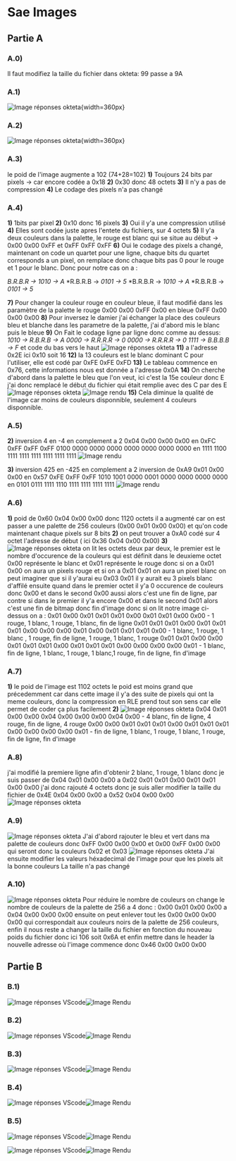 # Sae Images

## Partie A

### A.0) 
Il faut modifiez la taille du fichier dans okteta: 99 passe a 9A

### A.1)
![Image réponses okteta](A1.png){width=360px} 

### A.2)
![Image réponses okteta](A2.png){width=360px} 

### A.3) 
le poid de l'image augmente a 102 (74+28=102)
**1)** Toujours 24 bits par pixels -> car encore codée a 0x18
**2)** 0x30 donc 48 octets
**3)** Il n'y a pas de compression
**4)** Le codage des pixels n'a pas changé

### A.4)
**1)**  1bits par pixel
**2)**  0x10 donc 16 pixels
**3)**  Oui il y'a une compression utilisé
**4)**  Elles sont codée juste apres l'entete du fichiers, sur 4 octets
**5)**  Il y'a deux couleurs dans la palette, le rouge est blanc qui se situe au début -> 0x00 0x00 0xFF et 0xFF 0xFF 0xFF
**6)**  Oui le codage des pixels a changé, maintenant on code un quartet pour une ligne, chaque bits du quartet corresponds a un pixel, on remplace donc chaque bits pas 0 pour le rouge et 1 pour le blanc.
Donc pour notre cas on a :

*B.R.B.R -> 1010 -> A* 
*R.B.R.B -> *0101 -> 5*
*B.R.B.R -> *1010 -> A*
*R.B.R.B -> *0101 -> 5*


**7)**  Pour changer la couleur rouge en couleur bleue, il faut modifié dans les paramètre de la palette le rouge 0x00 0x00 0xFF 0x00 en bleue 0xFF 0x00 0x00 0x00
**8)**  Pour inversez le damier j'ai échanger la place des couleurs bleu et blanche dans les parametre de la palette, j'ai d'abord mis le blanc puis le bleue
**9)** On Fait le codage ligne par ligne
donc comme au dessus:
*1010 -> R.B.R.B -> A*
*0000 -> R.R.R.R -> 0*
*0000 -> R.R.R.R -> 0*
*1111 -> B.B.B.B -> F*
et code du bas vers le haut
![Image réponses okteta](A4.png)
**11)**  a l'adresse 0x2E ici 0x10 soit 16
**12)**  la 13 couleurs est le blanc dominant C pour l'utiliser, elle est codé par 0xFE 0xFE 0xFD
**13)**  Le tableau commence en 0x76, cette informations nous est donnée a l'adresse 0x0A
**14)**  On cherche d'abord dans la palette le bleu que l'on veut, ici c'est la 15e couleur donc E j'ai donc remplacé le début du fichier qui était remplie avec des C par des E
![Image réponses okteta](A4_2.png) ![Image rendu](ImageExempleIndexBMP3_16.bmp)
**15)** Cela diminue la qualité de l'image car moins de couleurs disponnible,
seulement 4 couleurs disponnible.

### A.5)
**2)** inversion 4 en -4 en complement a 2
0x04 0x00 0x00 0x00 en 0xFC 0xFF 0xFF 0xFF
0100 0000 0000 0000 0000 0000 0000 0000 en 1111 1100 1111 1111 1111 1111 1111 1111
![Image rendu](A5_2.png)

**3)**  inversion 425 en -425 en complement a 2
inversion de 0xA9 0x01 0x00 0x00 en 0x57 0xFE 0xFF 0xFF 
1010 1001 0000 0001 0000 0000 0000 0000 en 0101 0111 1111 1110 1111 1111 1111 1111
![Image rendu](A5.png)

### A.6) 
**1)**  poid de 0x60 0x04 0x00 0x00 donc 1120 octets
il a augmenté car on est passer a une palette de 256 couleurs (0x00 0x01 0x00 0x00) et qu'on code maintenant chaque pixels sur 8 bits
**2)**  on peut trouver a 0xA0  codé sur 4 octet l'adresse de début ( ici 0x36 0x04 0x00 0x00)
**3)**  ![Image réponses okteta](A6.png)
on lit les octets deux par deux, le premier est le nombre d'occurence de la couleurs qui est définit dans le deuxieme octet
0x00 représente le blanc et 0x01 représente le rouge
donc si on a 0x01 0x00 on aura un pixels rouge et si on a 0x01 0x01 on aura un pixel blanc
on peut imaginer que si il y'aurai eu 0x03 0x01 il y aurait eu 3 pixels blanc d'affilé
ensuite quand dans le premier octet il y'a 0 occurence de couleurs donc 0x00 et dans le second 0x00 aussi alors c'est une fin de ligne, par contre si dans le premier il y'a encore 0x00 et dans le second 0x01 alors c'est une fin de bitmap donc fin d'image
donc si on lit notre image ci-dessus on a :
0x01 0x00 0x01 0x01 0x01 0x00 0x01 0x01 0x00 0x00 - 1 rouge, 1 blanc, 1 rouge, 1 blanc, fin de ligne
0x01 0x01 0x01 0x00 0x01 0x01 0x01 0x00 0x00 0x00 0x01 0x00 0x01 0x01 0x01 0x00 - 1 blanc, 1 rouge, 1 blanc , 1 rouge, fin de ligne, 1 rouge, 1 blanc, 1 rouge
0x01 0x01 0x00 0x00 0x01 0x01 0x01 0x00 0x01 0x01 0x01 0x00 0x00 0x00 0x00 0x01 - 1 blanc, fin de ligne, 1 blanc, 1 rouge, 1 blanc,1 rouge, fin de ligne, fin d'image

### A.7)
**1)**  le poid de l'image est 1102 octets
le poid est moins grand que précedemment car dans cette image il y'a des suite de pixels qui ont la meme couleurs, donc la compression en RLE prend tout son sens car elle permet de coder ça plus facilement 
**2)**  ![Image réponses okteta](A7.png)
0x04 0x01 0x00 0x00 0x04 0x00 0x00 0x00 0x04 0x00 - 4 blanc, fin de ligne, 4 rouge, fin de ligne, 4 rouge
0x00 0x00 0x01 0x01 0x01 0x00 0x01 0x01 0x01 0x00 0x00 0x00 0x00 0x01 - fin de ligne, 1 blanc, 1 rouge, 1 blanc, 1 rouge, fin de ligne, fin d'image

### A.8)
j'ai modifié la premiere ligne afin d'obtenir 2 blanc, 1 rouge, 1 blanc donc 
je suis passer de 0x04 0x01 0x00 0x00 a 0x02 0x01 0x01 0x00 0x01 0x01 0x00 0x00
j'ai donc rajouté 4 octets donc je suis aller modifier la taille du fichier de 0x4E 0x04 0x00 0x00 a 0x52 0x04 0x00 0x00
![Image réponses okteta](A8.png)  

### A.9)
![Image réponses okteta](A9_1.png)
J'ai d'abord rajouter le bleu et vert dans ma palette de couleurs donc 0xFF 0x00 0x00 0x00 et 0x00 0xFF 0x00 0x00 qui seront donc la couleurs 0x02 et 0x03
![Image réponses okteta](A9_2.png)
J'ai ensuite modifier les valeurs héxadecimal de l'image pour que les pixels ait la bonne couleurs
La taille n'a pas changé

### A.10)
![Image réponses okteta](A10.png)
Pour réduire le nombre de couleurs on change le nombre de couleurs de la palette de 256 a 4 donc : 
0x00 0x01 0x00 0x00 a 0x04 0x00 0x00 0x00
ensuite on peut enlever tout les 0x00 0x00 0x00 0x00 qui correspondait aux couleurs noirs de la palette de 256 couleurs, enfin il nous reste a changer la taille du fichier en fonction du nouveau poids du fichier donc ici 106 soit 0x6A et enfin mettre dans le header la nouvelle adresse où l'image commence donc 0x46 0x00 0x00 0x00


## Partie B

### B.1)
![Image réponses VScode](B1_1)![Image Rendu](B1_2)

### B.2)
![Image réponses VScode](B2_1)![Image Rendu](B2_2)

### B.3)
![Image réponses VScode](B3_1)![Image Rendu](B3_2)

### B.4)
![Image réponses VScode](B4_1)![Image Rendu](B4_2)

### B.5)
![Image réponses VScode](B5_1)![Image Rendu](B5_2)

![Image réponses VScode](B6_1)![Image Rendu](B6_2)